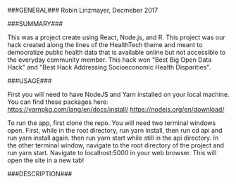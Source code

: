 ###GENERAL###
Robin Linzmayer, Decmeber 2017

###SUMMARY###

This was a project create using React, Node.js, and R. This project was our hack created along the lines of the HealthTech theme and meant to democratize public health data that is available online but not accessible to the everyday community member. This hack won "Best Big Open Data Hack" and "Best Hack Addressing Socioeconomic Health Disparities".

###USAGE###

First you will need to have NodeJS and Yarn installed on your local machine. You can find these packages here: 
https://yarnpkg.com/lang/en/docs/install/
https://nodejs.org/en/download/

To run the app, first clone the repo. You will need two terminal windows open. First, while in the root directory, run yarn install, then run cd api and run yarn install again. then run yarn start while still in the api directory. In the other terminal window, navigate to the root directory of the project and run yarn start. Navigate to localhost:5000 in your web browser. This will open the site in a new tab!

###DESCRIPTION###


